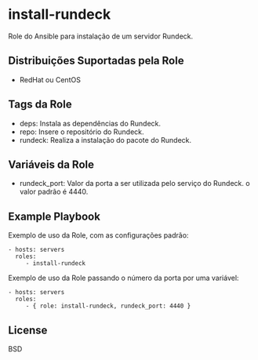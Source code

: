 install-rundeck
=========

Role do Ansible para instalação de um servidor Rundeck.

Distribuições Suportadas pela Role
------------

- RedHat ou CentOS


Tags da Role 
--------------

- deps: Instala as dependências do Rundeck.
- repo: Insere o repositório do Rundeck.
- rundeck: Realiza a instalação do pacote do Rundeck.


Variáveis da Role 
--------------

- rundeck_port: Valor da porta a ser utilizada pelo serviço do Rundeck. o valor padrão é 4440.


Example Playbook
----------------

Exemplo de uso da Role, com as configurações padrão:

    - hosts: servers
      roles:
         - install-rundeck

Exemplo de uso da Role passando o número da porta por uma variável:

    - hosts: servers
      roles:
         - { role: install-rundeck, rundeck_port: 4440 }

License
-------

BSD

